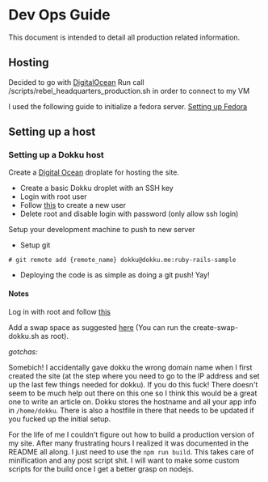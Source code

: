# Dev Ops Guide
This document is intended to detail all production related information.

## Hosting
Decided to go with [DigitalOcean](https://cloud.digitalocean.com)
Run call /scripts/rebel_headquarters_production.sh in order to connect to my VM

I used the following guide to initialize a fedora server.
[Setting up Fedora](https://www.digitalocean.com/community/tutorials/initial-setup-of-a-fedora-22-server?utm_source=Customerio&utm_medium=Email_Internal&utm_campaign=Email_FedoraDistroWelcome&mkt_tok=eyJpIjoiTkRrNE9XSXlNemRpT0RNMyIsInQiOiJiNVI0WTRVUEUxMUtJYlBJSXdMdUtjaGNldW1qWFFCa2hLWmt2dktaUnpwVUNYRkhVYXUydTJGeVY0Q3dlSmViNFwvNk9NNG5HZ29sMENmVnBqeHBjRzV2WGNMU3JcL1p6VDdVNElCb3Rad2YwZFh5ZWdaUytka1FoZEJKTHd4cDREIn0%3D)


## Setting up a host
### Setting up a Dokku host
Create a [Digital Ocean](https://cloud.digitalocean.com/droplets) droplate for hosting the site.
* Create a basic Dokku droplet with an SSH key
* Login with root user
* Follow [this](https://www.digitalocean.com/community/tutorials/initial-server-setup-with-ubuntu-14-04?utm_source=Customerio&utm_medium=Email_Internal&utm_campaign=Email_UbuntuDistroNginxWelcome&mkt_tok=eyJpIjoiWldaaE9HVmlZemsyTmpVeSIsInQiOiJMb1l0UDBFRnR6NkNOXC9jdUM0cVZFZVA0eW5MZkVndGxCNkdGZWIwRHI2TkN0K1A1UE5YZjNMUlNzU2lFRFVmZWhRXC9MU3RcL0ZTOUJyYUtoZE1nV3NvXC9BMDlWZnI2a1hCVHBXK2JrekJpbEIxdkRkQVRcL0RkSEFRdWRpOVp3NEhtIn0%3D) to create a new user
* Delete root and disable login with password (only allow ssh login)

Setup your development machine to push to new server
* Setup git
```
# git remote add {remote_name} dokku@dokku.me:ruby-rails-sample
```
* Deploying the code is as simple as doing a git push! Yay!

#### Notes
Log in with root and follow [this](https://www.digitalocean.com/community/tutorials/initial-server-setup-with-ubuntu-14-04?utm_source=Customerio&utm_medium=Email_Internal&utm_campaign=Email_UbuntuDistroNginxWelcome&mkt_tok=eyJpIjoiWldaaE9HVmlZemsyTmpVeSIsInQiOiJMb1l0UDBFRnR6NkNOXC9jdUM0cVZFZVA0eW5MZkVndGxCNkdGZWIwRHI2TkN0K1A1UE5YZjNMUlNzU2lFRFVmZWhRXC9MU3RcL0ZTOUJyYUtoZE1nV3NvXC9BMDlWZnI2a1hCVHBXK2JrekJpbEIxdkRkQVRcL0RkSEFRdWRpOVp3NEhtIn0%3D)

Add a swap space as suggested [here](https://medium.com/dirtyjs/how-to-deploy-vue-js-app-in-one-line-with-docker-digital-ocean-2338f03d406a) (You can run the create-swap-dokku.sh as root).


*gotchas:*

Somebich! I accidentally gave dokku the wrong domain name when I first created the site (at the step where you need to go to the IP address and set up the last few things needed for dokku). If you do this fuck! There doesn't seem to be much help out there on this one so I think this would be a great one to write an article on. Dokku stores the hostname and all your app info in ```/home/dokku```. There is also a hostfile in there that needs to be updated if you fucked up the initial setup.

For the life of me I couldn't figure out how to build a production version of my site. After many frustrating hours I realized it was documented in the README all along. I just need to use the ```npm run build```. This takes care of minification and any post script shit. I will want to make some custom scripts for the build once I get a better grasp on nodejs.
